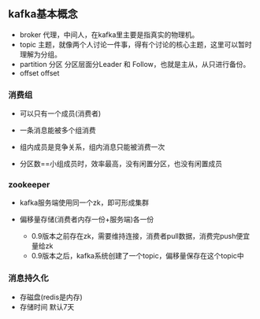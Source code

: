 ## kafka基本概念

- broker 代理，中间人，在kafka里主要是指真实的物理机。
- topic 主题，就像两个人讨论一件事，得有个讨论的核心主题，这里可以暂时理解为分组。
- partition 分区 分区层面分Leader 和 Follow，也就是主从，从只进行备份。
- offset offset



### 消费组

- 可以只有一个成员(消费者)

- 一条消息能被多个组消费
- 组内成员是竞争关系，组内消息只能被消费一次
- 分区数==小组成员时，效率最高，没有闲置分区，也没有闲置成员



### zookeeper

- kafka服务端使用同一个zk，即可形成集群

- 偏移量存储(消费者内存一份+服务端)各一份
  - 0.9版本之前存在zk，需要维持连接，消费者pull数据，消费完push便宜量给zk
  - 0.9版本之后，kafka系统创建了一个topic，偏移量保存在这个topic中



### 消息持久化

- 存磁盘(redis是内存)
- 存储时间 默认7天
